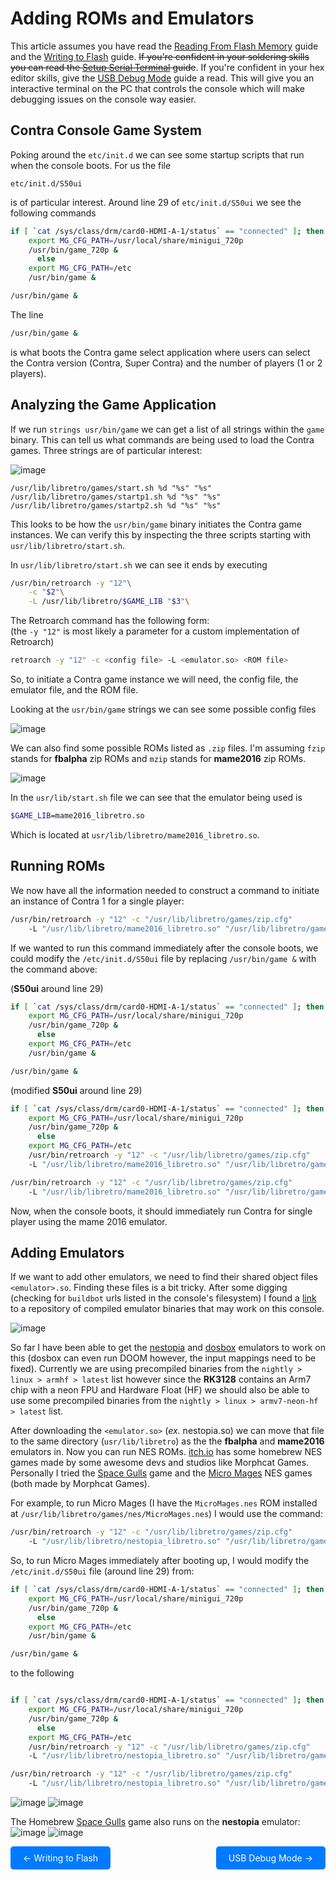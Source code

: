# Adding ROMs and Emulators

This article assumes you have read the [Reading From Flash Memory](ReadingFlash.md) guide and the [Writing to Flash](WritingFlash.md) guide. ~~If you're confident in your soldering skills you can read the [Setup Serial Terminal](SetupSerialTerminal.md) guide~~. If you're confident in your hex editor skills, give the [USB Debug Mode](USBDebug.md) guide a read. This will give you an interactive terminal on the PC that controls the console which will make debugging issues on the console way easier.


## Contra Console Game System
Poking around the `etc/init.d` we can see some startup scripts that run when the console boots. For us the file  

`etc/init.d/S50ui`

is of particular interest. Around line 29 of `etc/init.d/S50ui` we see the following commands
```bash
if [ `cat /sys/class/drm/card0-HDMI-A-1/status` == "connected" ]; then
	export MG_CFG_PATH=/usr/local/share/minigui_720p
	/usr/bin/game_720p &
      else
	export MG_CFG_PATH=/etc
	/usr/bin/game &

/usr/bin/game &
```

The line 
```bash
/usr/bin/game &
```
is what boots the Contra game select application where users can select the Contra version (Contra, Super Contra) and the number of players (1 or 2 players).


## Analyzing the Game Application
If we run `strings usr/bin/game` we can get a list of all strings within the `game` binary. This can tell us what commands are being used to load the Contra games. Three strings are of particular interest:

![image](web/GameBinaryAnalysis.png)

```
/usr/lib/libretro/games/start.sh %d "%s" "%s"
/usr/lib/libretro/games/startp1.sh %d "%s" "%s"
/usr/lib/libretro/games/startp2.sh %d "%s" "%s"
```
This looks to be how the `usr/bin/game` binary initiates the Contra game instances. We can verify this by inspecting the three scripts starting with `usr/lib/libretro/start.sh`.

In `usr/lib/libretro/start.sh` we can see it ends by executing

```bash
/usr/bin/retroarch -y "12"\
    -c "$2"\
    -L /usr/lib/libretro/$GAME_LIB "$3"\
```

The Retroarch command has the following form: \
(the `-y "12"` is most likely a parameter for a custom implementation of Retroarch)

```bash
retroarch -y "12" -c <config file> -L <emulator.so> <ROM file>
```

So, to initiate a Contra game instance we will need, the config file, the emulator file, and the ROM file.

Looking at the `usr/bin/game` strings we can see some possible config files

![image](web/LibretroConfigFilesCapture.png)

We can also find some possible ROMs listed as `.zip` files. I'm assuming `fzip` stands for **fbalpha** zip ROMs and `mzip` stands for **mame2016** zip ROMs. 

![image](web/ContraZipFilesCapture.png)

In the `usr/lib/start.sh` file we can see that the emulator being used is

```bash
$GAME_LIB=mame2016_libretro.so 
```

Which is located at `usr/lib/libretro/mame2016_libretro.so`.

## Running ROMs

We now have all the information needed to construct a command to initiate an instance of Contra 1 for a single player:

```bash
/usr/bin/retroarch -y "12" -c "/usr/lib/libretro/games/zip.cfg" 
    -L "/usr/lib/libretro/mame2016_libretro.so" "/usr/lib/libretro/games/mzip/contra1.zip"
```

If we wanted to run this command immediately after the console boots, we could modify the `/etc/init.d/S50ui` file by replacing `/usr/bin/game &` with the command above:

(**S50ui** around line 29)
```bash
if [ `cat /sys/class/drm/card0-HDMI-A-1/status` == "connected" ]; then
	export MG_CFG_PATH=/usr/local/share/minigui_720p
	/usr/bin/game_720p &
      else
	export MG_CFG_PATH=/etc
	/usr/bin/game &

/usr/bin/game &
```

(modified **S50ui** around line 29)
```bash
if [ `cat /sys/class/drm/card0-HDMI-A-1/status` == "connected" ]; then
	export MG_CFG_PATH=/usr/local/share/minigui_720p
	/usr/bin/game_720p &
      else
	export MG_CFG_PATH=/etc
	/usr/bin/retroarch -y "12" -c "/usr/lib/libretro/games/zip.cfg" 
    -L "/usr/lib/libretro/mame2016_libretro.so" "/usr/lib/libretro/games/mzip/contra1.zip" &

/usr/bin/retroarch -y "12" -c "/usr/lib/libretro/games/zip.cfg" 
    -L "/usr/lib/libretro/mame2016_libretro.so" "/usr/lib/libretro/games/mzip/contra1.zip" &
```

Now, when the console boots, it should immediately run Contra for single player using the mame 2016 emulator.

## Adding Emulators
If we want to add other emulators, we need to find their shared object files `<emulator>.so`. Finding these files is a bit tricky. After some digging (checking for `buildbot` urls listed in the console's filesystem) I found a [link](https://buildbot.libretro.com/nightly/linux/armhf/latest/) to a repository of compiled emulator binaries that may work on this console.

![image](web/EmulatorBinariesCapture.png)

So far I have been able to get the [nestopia]() and [dosbox]() emulators to work on this (dosbox can even run DOOM however, the input mappings need to be fixed). Currently we are using precompiled binaries from the `nightly > linux > armhf > latest` list however since the **RK3128** contains an Arm7 chip with a neon FPU and Hardware Float (HF) we should also be able to use some precompiled binaries from the `nightly > linux > armv7-neon-hf > latest` list.

After downloading the `<emulator.so>` (*ex.* nestopia.so) we can move that file to the same directory (`usr/lib/libretro`) as the the **fbalpha** and **mame2016** emulators in. Now you can run NES ROMs. [itch.io](itch.io) has some homebrew NES games made by some awesome devs and studios like Morphcat Games. Personally I tried the [Space Gulls](https://morphcatgames.itch.io/spacegulls) game and the [Micro Mages](http://morphcat.de/micromages/) NES  games (both made by Morphcat Games).

For example, to run Micro Mages (I have the `MicroMages.nes` ROM installed at `/usr/lib/libretro/games/nes/MicroMages.nes`) I would use the command:
```bash
/usr/bin/retroarch -y "12" -c "/usr/lib/libretro/games/zip.cfg" 
    -L "/usr/lib/libretro/nestopia_libretro.so" "/usr/lib/libretro/games/nes/MicroMages.nes"
```


So, to run Micro Mages immediately after booting up, I would modify the `/etc/init.d/S50ui` file (around line 29) from:
```bash
if [ `cat /sys/class/drm/card0-HDMI-A-1/status` == "connected" ]; then
	export MG_CFG_PATH=/usr/local/share/minigui_720p
	/usr/bin/game_720p &
      else
	export MG_CFG_PATH=/etc
	/usr/bin/game &

/usr/bin/game &
```

to the following

```bash

if [ `cat /sys/class/drm/card0-HDMI-A-1/status` == "connected" ]; then
	export MG_CFG_PATH=/usr/local/share/minigui_720p
	/usr/bin/game_720p &
      else
	export MG_CFG_PATH=/etc
	/usr/bin/retroarch -y "12" -c "/usr/lib/libretro/games/zip.cfg" 
    -L "/usr/lib/libretro/nestopia_libretro.so" "/usr/lib/libretro/games/nes/MicroMages.nes" &

/usr/bin/retroarch -y "12" -c "/usr/lib/libretro/games/zip.cfg" 
    -L "/usr/lib/libretro/nestopia_libretro.so" "/usr/lib/libretro/games/nes/MicroMages.nes" &
```

![image](web/MicroMagesTitleCapture.jpg)
![image](web/MicroMagesGameplayCapture.jpg)


The Homebrew [Space Gulls](https://morphcatgames.itch.io/spacegulls) game also runs on the **nestopia** emulator:
![image](web/SpaceGullTitleCapture.jpg)
![image](web/SpaceGullGameplayCapture.jpg)

<div style="display: flex; justify-content: space-between;">
  <a href="WritingFlash.md" style="text-decoration: none; padding: 10px 20px; background-color: #007BFF; color: white; border-radius: 5px;">&larr; Writing to Flash</a>
  <a href="USBDebug.md" style="text-decoration: none; padding: 10px 20px; background-color: #007BFF; color: white; border-radius: 5px;">USB Debug Mode &rarr;</a>
</div>
